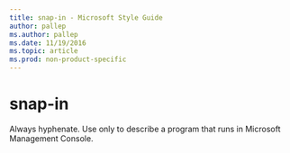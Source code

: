 ```yaml
---
title: snap-in - Microsoft Style Guide
author: pallep
ms.author: pallep
ms.date: 11/19/2016
ms.topic: article
ms.prod: non-product-specific
---
```


# snap-in

Always hyphenate. Use only to describe a program that runs in Microsoft Management Console. 
